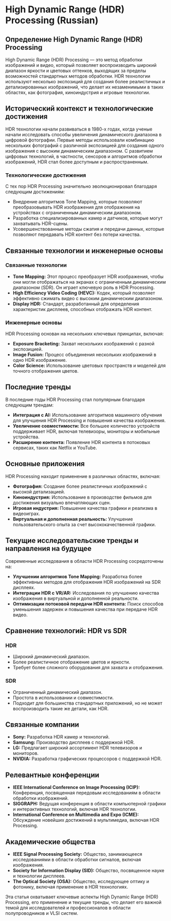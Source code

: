 # High Dynamic Range (HDR) Processing (Russian)

## Определение High Dynamic Range (HDR) Processing

High Dynamic Range (HDR) Processing — это метод обработки изображений и видео, который позволяет воспроизводить широкий диапазон яркости и цветовых оттенков, выходящих за пределы возможностей стандартных методов обработки. HDR технологии используют несколько экспозиций для создания более реалистичных и детализированных изображений, что делает их незаменимыми в таких областях, как фотография, киноиндустрия и игровые технологии.

## Исторический контекст и технологические достижения

HDR технологии начали развиваться в 1980-х годах, когда ученые начали исследовать способы увеличения динамического диапазона в цифровой фотографии. Первые методы использовали комбинацию нескольких фотографий с различной экспозицией для создания одного изображения с высоким динамическим диапазоном. С развитием цифровых технологий, в частности, сенсоров и алгоритмов обработки изображений, HDR стал более доступным и распространенным.

### Технологические достижения

С тех пор HDR Processing значительно эволюционировал благодаря следующим достижениям:
- Внедрение алгоритмов Tone Mapping, которые позволяют преобразовывать HDR изображения для отображения на устройствах с ограниченным динамическим диапазоном.
- Разработка специализированных камер и датчиков, которые могут захватывать HDR-сцены.
- Усовершенствованные методы сжатия и передачи данных, которые позволяют передавать HDR контент без потери качества.

## Связанные технологии и инженерные основы

### Связанные технологии

- **Tone Mapping:** Этот процесс преобразует HDR изображения, чтобы они могли отображаться на экранах с ограниченным динамическим диапазоном (SDR). Он играет ключевую роль в HDR Processing.
- **High Efficiency Video Coding (HEVC):** Кодек, который позволяет эффективно сжимать видео с высоким динамическим диапазоном.
- **Display HDR:** Стандарт, разработанный для определения характеристик дисплеев, способных отображать HDR контент.

### Инженерные основы

HDR Processing основан на нескольких ключевых принципах, включая:
- **Exposure Bracketing:** Захват нескольких изображений с разной экспозицией.
- **Image Fusion:** Процесс объединения нескольких изображений в одно HDR изображение.
- **Color Science:** Использование цветовых пространств и моделей для точного отображения цветов.

## Последние тренды

В последние годы HDR Processing стал популярным благодаря следующим трендам:
- **Интеграция с AI:** Использование алгоритмов машинного обучения для улучшения HDR Processing и повышения качества изображения.
- **Увеличение совместимости:** Все большее количество устройств поддерживает HDR, включая телевизоры, мониторы и мобильные устройства.
- **Расширение контента:** Появление HDR контента в потоковых сервисах, таких как Netflix и YouTube.

## Основные приложения

HDR Processing находит применение в различных областях, включая:
- **Фотография:** Создание более реалистичных изображений с высокой детализацией.
- **Киноиндустрия:** Использование в производстве фильмов для достижения визуально впечатляющих сцен.
- **Игровая индустрия:** Повышение качества графики и реализма в видеоиграх.
- **Виртуальная и дополненная реальность:** Улучшение пользовательского опыта за счет высококачественной графики.

## Текущие исследовательские тренды и направления на будущее

Современные исследования в области HDR Processing сосредоточены на:
- **Улучшении алгоритмов Tone Mapping:** Разработка более эффективных методов для отображения HDR изображений на SDR дисплеях.
- **Интеграции HDR с VR/AR:** Исследования по улучшению качества изображения в виртуальной и дополненной реальности.
- **Оптимизации потоковой передачи HDR контента:** Поиск способов уменьшения задержек и повышения качества при передаче HDR видео.

## Сравнение технологий: HDR vs SDR

### HDR

- Широкий динамический диапазон.
- Более реалистичное отображение цветов и яркости.
- Требует более сложного оборудования для захвата и отображения.

### SDR

- Ограниченный динамический диапазон.
- Простота в использовании и совместимости.
- Подходит для большинства стандартных приложений, но не может воспроизводить такие же детали, как HDR.

## Связанные компании

- **Sony:** Разработка HDR камер и технологий.
- **Samsung:** Производство дисплеев с поддержкой HDR.
- **LG:** Предлагает широкий ассортимент HDR телевизоров и мониторов.
- **NVIDIA:** Разработка графических процессоров с поддержкой HDR.

## Релевантные конференции

- **IEEE International Conference on Image Processing (ICIP):** Конференция, посвященная передовым исследованиям в области обработки изображений.
- **SIGGRAPH:** Ведущая конференция в области компьютерной графики и интерактивных технологий, включая HDR технологии.
- **International Conference on Multimedia and Expo (ICME):** Обсуждение новейших достижений в мультимедиа, включая HDR Processing.

## Академические общества

- **IEEE Signal Processing Society:** Общество, занимающееся исследованиями в области обработки сигналов, включая изображения.
- **Society for Information Display (SID):** Общество, посвященное науке и технологии дисплеев.
- **The Optical Society (OSA):** Общество, исследующее оптику и фотонику, включая применение в HDR технологиях.

Эта статья охватывает ключевые аспекты High Dynamic Range (HDR) Processing, его применение и текущие тренды, что делает его важной темой для исследователей и профессионалов в области полупроводников и VLSI систем.
